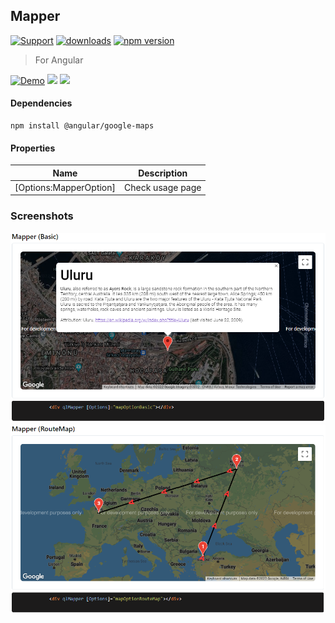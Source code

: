 ## Mapper

[![Support](https://img.shields.io/badge/Support-white)](https://www.patreon.com/qrsln)
[![downloads](https://img.shields.io/npm/dm/@qrsln/mapper.svg)](https://npmcharts.com/compare/@qrsln/mapper?minimal=true)
[![npm version](https://badge.fury.io/js/%40qrsln%2Fmapper.svg)](https://badge.fury.io/js/%40qrsln%2Fmapper)

> For Angular

[![Demo](https://img.shields.io/badge/Demo-blue)](https://krsln.github.io/Showcase/Libraries/Mapper)
[![](https://img.shields.io/badge/Main-projects-white)](../projects.md)
[![](https://img.shields.io/badge/usage-orange)](usage.md)

#### Dependencies

```shell
npm install @angular/google-maps 
```

#### Properties

| Name                   | Description      |
|------------------------|------------------|
| [Options:MapperOption] | Check usage page |

### Screenshots

![](../../Images/Mapper/Mapper_Basic_2022-01-30.png "Mapper Basic")  
![](../../Images/Mapper/Mapper_RouteMap_2022-01-30.png "Mapper RouteMap")  
